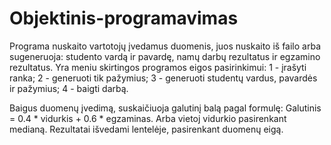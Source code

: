 # Objektinis-programavimas

Programa nuskaito vartotojų įvedamus duomenis, juos nuskaito iš failo arba sugeneruoja: studento vardą ir pavardę, namų darbų rezultatus ir egzamino rezultatus.
Yra meniu skirtingos programos eigos pasirinkimui:  1 - įrašyti ranka; 2 - generuoti tik pažymius; 3 - generuoti studentų vardus, pavardės ir pažymius; 4 - baigti darbą. 


Baigus duomenų įvedimą, suskaičiuoja galutinį balą pagal formulę: Galutinis = 0.4 * vidurkis + 0.6 * egzaminas. Arba vietoj vidurkio pasirenkant medianą.
Rezultatai išvedami lentelėje, pasirenkant duomenų eigą.
 
